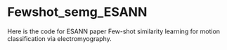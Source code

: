 # Fewshot_semg_ESANN
Here is the code for ESANN paper Few-shot similarity learning for motion classification via electromyography.
